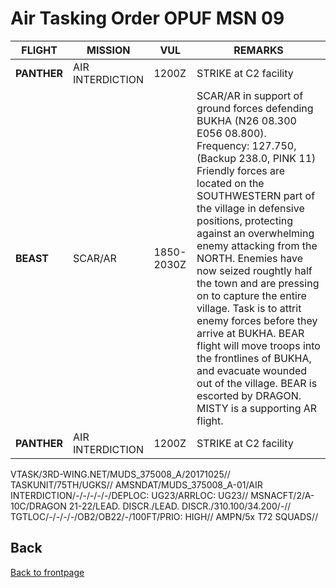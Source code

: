 # Air Tasking Order OPUF MSN 09


| **FLIGHT** | **MISSION**| **VUL**|  **REMARKS** |
| ------ | ---- | ------ | ---- |
**PANTHER**  |AIR INTERDICTION| 1200Z| STRIKE at C2 facility |
**BEAST**    | SCAR/AR | 1850-2030Z | SCAR/AR in support of ground forces defending BUKHA (N26 08.300 E056 08.800). Frequency: 127.750,  (Backup 238.0, PINK 11) Friendly forces are located on the SOUTHWESTERN part of the village in defensive positions, protecting against an overwhelming enemy attacking from the NORTH. Enemies have now seized roughtly half the town and are pressing on to capture the entire village. Task is to attrit enemy forces before they arrive at BUKHA. BEAR flight will move troops into the frontlines of BUKHA, and evacuate wounded out of the village. BEAR is escorted by DRAGON. MISTY is a supporting AR flight. | 
**PANTHER**  |AIR INTERDICTION| 1200Z| STRIKE at C2 facility |







VTASK/3RD-WING.NET/MUDS_375008_A/20171025//
TASKUNIT/75TH/UGKS//
AMSNDAT/MUDS_375008_A-01/AIR INTERDICTION/-/-/-/-/-/DEPLOC: UG23/ARRLOC: UG23//
MSNACFT/2/A-10C/DRAGON 21-22/LEAD. DISCR./LEAD. DISCR./310.100/34.200/-//
TGTLOC/-/-/-/-/OB2/OB22/-/100FT/PRIO: HIGH//
AMPN/5x T72 SQUADS//



## Back
[Back to frontpage](https://132nd-vwing.github.io/OPUF-Brief/)